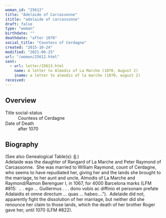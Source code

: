 ```yaml
---
woman_id: "25612"
title: "Adelaide of Carcassonne"
ititle: "adelaide of carcassonne"
draft: false
type: "woman"
birthdate: ""
deathdate: "after 1070"
social_title: "Countess of Cerdagne"
created: "2015-10-24"
modified: "2021-06-25"
url: "/woman/25612.html"
sent:
  - url: letter/25613.html
    name: A letter to Almodis of La Marche (1070, August 2)
    iname: a letter to almodis of la marche (1070, august 2)
received:
---
```

<h2 class="mt-4">Overview</h2><dt>Title social-status</dt><dd>Countess of Cerdagne</dd><dt>Date of Death</dt><dd>after 1070</dd><h2 class="mt-4">Biography</h2><p>(See also Genealogical Table(s): <a href="/content/genealogy-bernard#n25612">6</a>.)<br>Adelaide was the daughter of Rangard of La Marche and Peter Raymond of Carcassonne. &nbsp;She was married to William Raymond, count of Cerdagne, who seems to have repudiated her, giving her and the lands she brought to the marriage, to her aunt and uncle, Almodis of La Marche and Raymond/Ramon Berenguer I, in 1067, for 4000 Barcelona marks (LFM #815:&nbsp;&nbsp;.. . ego ... Guillermus . . . dono vobis ac diffinio et personam prefate Adalaidis et omne directum ... quas ... habeo...."). &nbsp;Adelaide did not, apparently fight the dissolution of her marriage, but neither did she renounce her claim to those lands, which the death of her brother Roger gave her, until 1070 (LFM #822).</p>